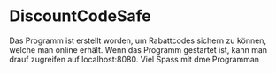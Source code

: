# DiscountCodeSafe
Das Programm ist erstellt worden, um Rabattcodes sichern zu können, welche man online erhält.
Wenn das Programm gestartet ist, kann man drauf zugreifen auf localhost:8080.
Viel Spass mit dme Programman
